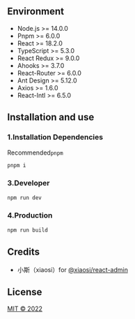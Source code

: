 ## Environment

- Node.js >= 14.0.0
- Pnpm >= 6.0.0
- React >= 18.2.0
- TypeScript >= 5.3.0
- React Redux >= 9.0.0
- Ahooks >= 3.7.0
- React-Router >= 6.0.0
- Ant Design >= 5.12.0
- Axios >= 1.6.0
- React-Intl >= 6.5.0

## Installation and use

### 1.Installation Dependencies

Recommended`pnpm`

```bash
pnpm i
```


### 3.Developer

```bash
npm run dev
```

### 4.Production

```bash
npm run build
```

## Credits
- 小斯（xiaosi）for [@xiaosi/react-admin](https://github.com/xiaosi-code/react-admin)

## License
[MIT © 2022](./LICENSE)
